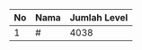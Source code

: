 | No | Nama            | Jumlah Level |
|----|-----------------|--------------|
| 1  | #    |    4038        |
